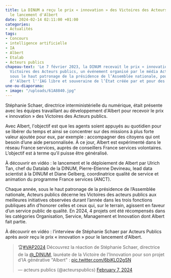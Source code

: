 ```yaml
---
title: La DINUM a reçu le prix « innovation » des Victoires des Acteurs publics pour
  le lancement d'Albert
date: 2024-02-14 02:11:00 +01:00
categories:
- Actualités
tags:
- Concours
- intelligence artificielle
- IA
- Albert
- Etalab
- Acteurs publics
chapeau-text: 'Le 7 février 2023, la DINUM recevait le prix « innovation » lors des
  Victoires des Acteurs publics, un événement organisé par le média Acteurs Publics
  sous le haut patronage de la présidence de l’Assemblée nationale, pour le lancement
  d''Albert l''IAG libre et souveraine de l’État créée par et pour des agents publics. '
une-ou-diaporama:
- image: "/uploads/61A8840.jpg"
---
```


Stéphanie Schaer, directrice interministérielle du numérique, était présente avec les équipes travaillant au développement d'Albert pour recevoir le prix « innovation » des Victoires des Acteurs publics. 

Avec Albert, l'objectif est que les agents soient appuyés au quotidien pour se libérer du temps et ainsi se concentrer sur des missions à plus forte valeur ajoutée pour eux, par exemple : accompagner des citoyens qui ont besoin d’une aide personnalisée. À ce jour, Albert est expérimenté dans le réseau France services, auprès de conseillers France services volontaires. L’objectif est à terme qu’il puisse être généralisé.

À découvrir en vidéo : le lancement et le déploiement de Albert par Ulrich Tan, chef du Datalab de la DINUM, Pierre-Etienne Devineau, lead data scientist à la DINUM et Diane Gelberg, coordinatrice qualité de service et animation du programme France services (ANCT). 

Chaque année, sous le haut patronage de la présidence de l’Assemblée nationale, Acteurs publics décerne les Victoires des acteurs publics aux meilleures initiatives observées durant l’année dans les trois fonctions publiques afin d’honorer celles et ceux qui, sur le terrain, agissent en faveur d’un service public de qualité. En 2024, 4 projets ont été récompensés dans les catégories Organisation, Service, Management et Innovation dont Albert fait partie.

À découvrir en vidéo : l’interview de Stéphanie Schaer par Acteurs Publics après avoir reçu le prix « innovation » pour le lancement d'Albert.

<blockquote class="twitter-tweet" data-media-max-width="560"><p lang="fr" dir="ltr">🏆<a href="https://twitter.com/hashtag/VAP2024?src=hash&amp;ref_src=twsrc%5Etfw">#VAP2024</a> Découvrez la réaction de Stéphanie Schaer, directrice de la <a href="https://twitter.com/_DINUM?ref_src=twsrc%5Etfw">@_DINUM</a>, lauréate de la Victoire de l&#39;Innovation pour son projet d&#39;IA générative &quot;Albert&quot; : <a href="https://t.co/6bjKLO2gSN">pic.twitter.com/6bjKLO2gSN</a></p>&mdash; acteurs publics (@acteurspublics) <a href="https://twitter.com/acteurspublics/status/1755300392856924670?ref_src=twsrc%5Etfw">February 7, 2024</a></blockquote> <script async src="https://platform.twitter.com/widgets.js" charset="utf-8"></script>